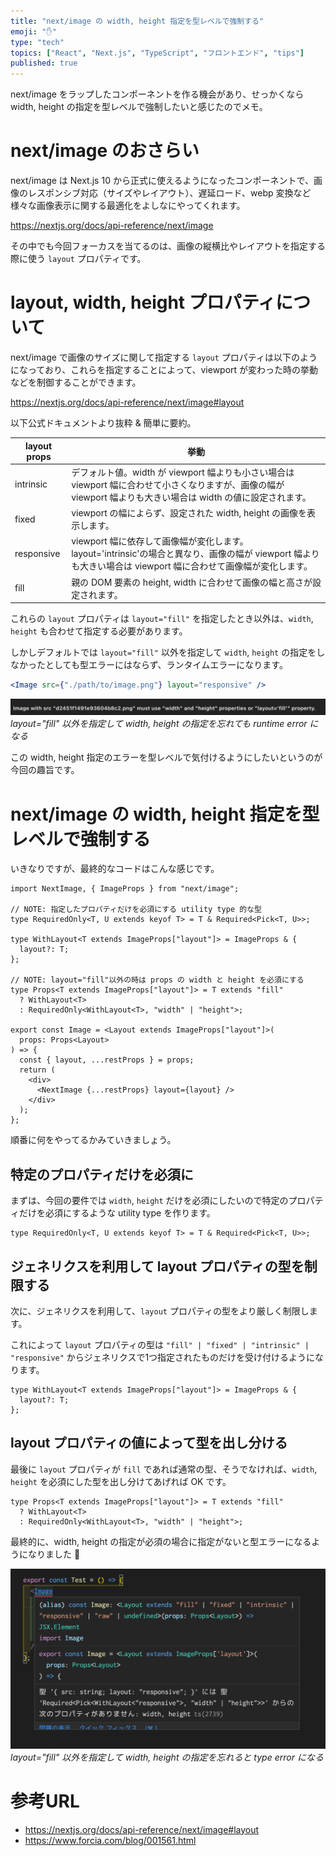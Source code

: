 ```yaml
---
title: "next/image の width, height 指定を型レベルで強制する"
emoji: "✋"
type: "tech"
topics: ["React", "Next.js", "TypeScript", "フロントエンド", "tips"]
published: true
---
```


next/image をラップしたコンポーネントを作る機会があり、せっかくなら width, height の指定を型レベルで強制したいと感じたのでメモ。

# next/image のおさらい

next/image は Next.js 10 から正式に使えるようになったコンポーネントで、画像のレスポンシブ対応（サイズやレイアウト）、遅延ロード、webp 変換など様々な画像表示に関する最適化をよしなにやってくれます。

https://nextjs.org/docs/api-reference/next/image

その中でも今回フォーカスを当てるのは、画像の縦横比やレイアウトを指定する際に使う `layout` プロパティです。

# layout, width, height プロパティについて

next/image で画像のサイズに関して指定する `layout` プロパティは以下のようになっており、これらを指定することによって、viewport が変わった時の挙動などを制御することができます。

https://nextjs.org/docs/api-reference/next/image#layout

以下公式ドキュメントより抜粋 & 簡単に要約。

| layout props | 挙動                                                                                                                                                            |
| ------------ | --------------------------------------------------------------------------------------------------------------------------------------------------------------- |
| intrinsic    | デフォルト値。width が viewport 幅よりも小さい場合は viewport 幅に合わせて小さくなりますが、画像の幅が viewport 幅よりも大きい場合は width の値に設定されます。 |
| fixed        | viewport の幅によらず、設定された width, height の画像を表示します。                                                                                            |
| responsive   | viewport 幅に依存して画像幅が変化します。layout='intrinsic'の場合と異なり、画像の幅が viewport 幅よりも大きい場合は viewport 幅に合わせて画像幅が変化します。   |
| fill         | 親の DOM 要素の height, width に合わせて画像の幅と高さが設定されます。                                                                                          |

これらの `layout` プロパティは `layout="fill"` を指定したとき以外は、`width`, `height` も合わせて指定する必要があります。

しかしデフォルトでは `layout="fill"` 以外を指定して `width`, `height` の指定をしなかったとしても型エラーにはならず、ランタイムエラーになります。

```jsx
<Image src={"./path/to/image.png"} layout="responsive" />
```

![layout="fill" 以外を指定して width, height の指定を忘れても runtime error になる](/images/next-image-type/next-image-runtime-error.png)
_layout="fill" 以外を指定して width, height の指定を忘れても runtime error になる_

この width, height 指定のエラーを型レベルで気付けるようにしたいというのが今回の趣旨です。

# next/image の width, height 指定を型レベルで強制する

いきなりですが、最終的なコードはこんな感じです。

```tsx
import NextImage, { ImageProps } from "next/image";

// NOTE: 指定したプロパティだけを必須にする utility type 的な型
type RequiredOnly<T, U extends keyof T> = T & Required<Pick<T, U>>;

type WithLayout<T extends ImageProps["layout"]> = ImageProps & {
  layout?: T;
};

// NOTE: layout="fill"以外の時は props の width と height を必須にする
type Props<T extends ImageProps["layout"]> = T extends "fill"
  ? WithLayout<T>
  : RequiredOnly<WithLayout<T>, "width" | "height">;

export const Image = <Layout extends ImageProps["layout"]>(
  props: Props<Layout>
) => {
  const { layout, ...restProps } = props;
  return (
    <div>
      <NextImage {...restProps} layout={layout} />
    </div>
  );
};
```

順番に何をやってるかみていきましょう。

## 特定のプロパティだけを必須に
まずは、今回の要件では `width`, `height` だけを必須にしたいので特定のプロパティだけを必須にするような utility type を作ります。

```tsx
type RequiredOnly<T, U extends keyof T> = T & Required<Pick<T, U>>;
```

## ジェネリクスを利用して layout プロパティの型を制限する
次に、ジェネリクスを利用して、`layout` プロパティの型をより厳しく制限します。

これによって `layout` プロパティの型は `"fill" | "fixed" | "intrinsic" | "responsive"` からジェネリクスで1つ指定されたものだけを受け付けるようになります。
```tsx
type WithLayout<T extends ImageProps["layout"]> = ImageProps & {
  layout?: T;
};
```

## layout プロパティの値によって型を出し分ける
最後に `layout` プロパティが `fill` であれば通常の型、そうでなければ、`width`, `height` を必須にした型を出し分けてあげれば OK です。
```tsx
type Props<T extends ImageProps["layout"]> = T extends "fill"
  ? WithLayout<T>
  : RequiredOnly<WithLayout<T>, "width" | "height">;
```

最終的に、width, height の指定が必須の場合に指定がないと型エラーになるようになりました 🎉

![layout="fill" 以外を指定して width, height の指定を忘れると type error になる](/images/next-image-type/next-image-type-error.png)
_layout="fill" 以外を指定して width, height の指定を忘れると type error になる_

# 参考URL
- https://nextjs.org/docs/api-reference/next/image#layout
- https://www.forcia.com/blog/001561.html